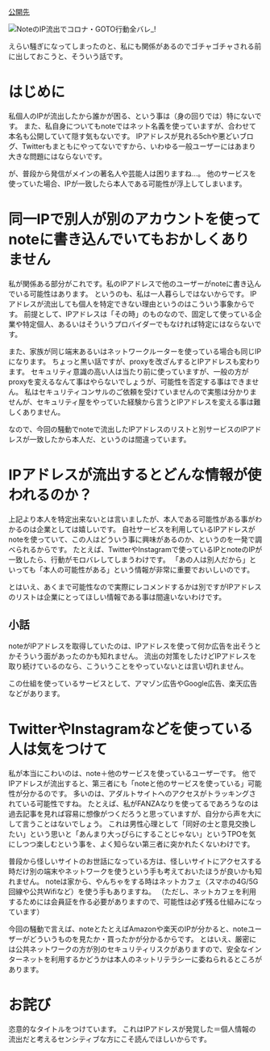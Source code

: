 [公開先](https://note.com/notes/n6d45bafe3e01/edit)

![NoteのIP流出でコロナ・GOTO行動全バレ_!](https://user-images.githubusercontent.com/15845907/90226140-85fcb280-de4d-11ea-89b3-9be6887391f1.png)

えらい騒ぎになってしまったのと、私にも関係があるのでゴチャゴチャされる前に出しておこうと、そういう話です。

# はじめに

私個人のIPが流出したから誰かが困る、という事は（身の回りでは）特にないです。
また、私自身についてもnoteではネット名義を使っていますが、合わせて本名も公開していて隠す気もないです。
IPアドレスが見れる5chや悪どいブログ、Twitterもまともにやってないですから、いわゆる一般ユーザーにはあまり大きな問題にはならないです。

が、普段から発信がメインの著名人や芸能人は困りますね…。
他のサービスを使っていた場合、IPが一致したら本人である可能性が浮上してしまいます。

# 同一IPで別人が別のアカウントを使ってnoteに書き込んでいてもおかしくありません

私が関係ある部分がこれです。私のIPアドレスで他のユーザーがnoteに書き込んでいる可能性はあります。
というのも、私は一人暮らしではないからです。
IPアドレスが流出しても個人を特定できない理由というのはこういう事象からです。
前提として、IPアドレスは「その時」のものなので、固定して使っている企業や特定個人、あるいはそういうプロバイダーでもなければ特定にはならないです。

また、家族が同じ端末あるいはネットワークルーターを使っている場合も同じIPになります。
ちょっと黒い話ですが、proxyを改ざんするとIPアドレスも変わります。
セキュリティ意識の高い人は当たり前に使っていますが、一般の方がproxyを変えるなんて事はやらないでしょうが、可能性を否定する事はできません。
私はセキュリティコンサルのご依頼を受けていませんので実態は分かりませんが、セキュリティ屋をやっていた経験から言うとIPアドレスを変える事は難しくありません。

なので、今回の騒動でnoteで流出したIPアドレスのリストと別サービスのIPアドレスが一致したから本人だ、というのは間違っています。

# IPアドレスが流出するとどんな情報が使われるのか？

上記より本人を特定出来ないとは言いましたが、本人である可能性がある事がわかるのは企業としては嬉しいです。
自社サービスを利用しているIPアドレスがnoteを使っていて、この人はどういう事に興味があるのか、というのを一発で調べられるからです。
たとえば、TwitterやInstagramで使っているIPとnoteのIPが一致したら、行動がモロバレしてしまうわけです。
「あの人は別人だから」といっても「本人の可能性がある」という情報が非常に重要でおいしいのです。

とはいえ、あくまで可能性なので実際にレコメンドするかは別ですがIPアドレスのリストは企業にとってほしい情報である事は間違いないわけです。

## 小話

noteがIPアドレスを取得していたのは、IPアドレスを使って何か広告を出そうとかそういう面があったのかも知れません。
流出の対策をしたけどIPアドレスを取り続けているのなら、こういうことをやっていないとは言い切れません。

この仕組を使っているサービスとして、アマゾン広告やGoogle広告、楽天広告などがあります。

# TwitterやInstagramなどを使っている人は気をつけて

私が本当にこわいのは、note＋他のサービスを使っているユーザーです。
他でIPアドレスが流出すると、第三者にも「noteと他のサービスを使っている」可能性が分かるのです。
多いのは、アダルトサイトへのアクセスがトラッキングされている可能性ですね。
たとえば、私がFANZAなりを使ってるであろうなのは過去記事を見れば容易に想像がつくだろうと思っていますが、自分から声を大にして言うことはないでしょう。
これは男性心理として「同好の士と意見交換したい」という思いと「あんまり大っぴらにすることじゃない」というTPOを気にしつつ楽しむという事を、よく知らない第三者に突かれたくないわけです。

普段から怪しいサイトのお世話になっている方は、怪しいサイトにアクセスする時だけ別の端末やネットワークを使うという手も考えておいたほうが良いかも知れません。
noteは家から、やんちゃをする時はネットカフェ（スマホの4G/5G回線や公共Wifiなど）を使う手もありますね。
（ただし、ネットカフェを利用するためには会員証を作る必要がありますので、可能性は必ず残る仕組みになっています）

今回の騒動で言えば、noteとたとえばAmazonや楽天のIPが分かると、noteユーザーがどういうものを見たか・買ったかが分かるからです。
とはいえ、厳密には公共ネットワークの方が別のセキュリティリスクがありますので、安全なインターネットを利用するかどうかは本人のネットリテラシーに委ねられるところがあります。

# お詫び

恣意的なタイトルをつけています。
これはIPアドレスが発覚した＝個人情報の流出だと考えるセンシティブな方にこそ読んでほしいからです。

